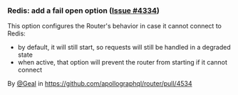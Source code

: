 ### Redis: add a fail open option ([Issue #4334](https://github.com/apollographql/router/issues/4334))

This option configures the Router's behavior in case it cannot connect to Redis:
- by default, it will still start, so requests will still be handled in a degraded state
- when active, that option will prevent the router from starting if it cannot connect

By [@Geal](https://github.com/Geal) in https://github.com/apollographql/router/pull/4534